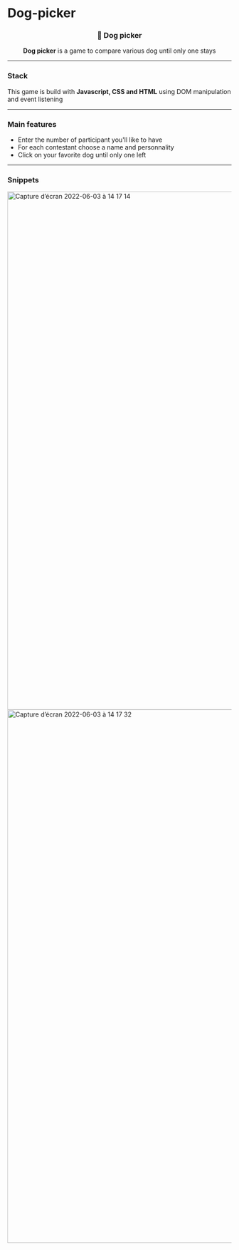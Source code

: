 # Dog-picker

<H3 align="center">
🐶 Dog picker
</h3>

<p align="center">
  <strong>Dog picker</strong> is a game to compare various dog until only one stays
</p>

--------------

### Stack

This game is build with <strong>Javascript, CSS and HTML</strong> using DOM manipulation and event listening


--------------

### Main features

* Enter the number of participant you'll like to have
* For each contestant choose a name and personnality
* Click on your favorite dog until only one left

--------------

### Snippets

<img width="1164" alt="Capture d’écran 2022-06-03 à 14 17 14" src="https://user-images.githubusercontent.com/99414851/171852044-fcf0f074-0c06-4556-a848-d757cfe29be2.png">
<img width="1198" alt="Capture d’écran 2022-06-03 à 14 17 32" src="https://user-images.githubusercontent.com/99414851/171852058-12cb75f7-5c46-45bf-ba48-bb631c742b62.png">
